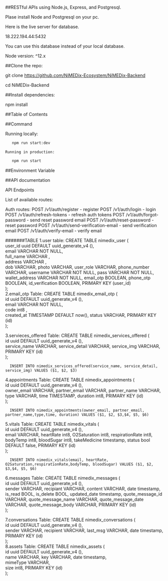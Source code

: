 

##RESTful APIs using Node.js, Express, and Postgresql.

  Plase install Node and Postgresql on your pc.

  Here is the live server for database.

  18.222.194.44:5432

  You can use this database instead of your local database.

  Node version: ^12.x

##Clone the repo:

   git clone https://github.com/NiMEDix-Ecosystem/NiMEDix-Backend

   cd NiMEDix-Backend

##Install dependencies:
   
   npm install

##Table of Contents


##Command
   
   Running locally: 

   ```bash
	  npm run start:dev
   ```
   
    Running in production: 

   ```bash
	  npm run start
   ```
##Environment Variable


##API documentation

  API Endpoints

  List of available routes:

  Auth routes:
	POST /v1/auth/register - register
  	POST /v1/auth/login - login
	POST /v1/auth/refresh-tokens - refresh auth tokens
	POST /v1/auth/forgot-password - send reset password email
	POST /v1/auth/reset-password - reset password
	POST /v1/auth/send-verification-email - send verification email
	POST /v1/auth/verify-email - verify email






#######TABLE
1.user table:
      CREATE TABLE nimedix_user (  
         user_id uuid DEFAULT uuid_generate_v4 (),  
         email VARCHAR NOT NULL,  
         full_name VARCHAR ,  
         address VARCHAR ,  
         dob VARCHAR, 
         photo VARCHAR,
         user_role VARCHAR, 
         phone_number VARCHAR,
         username VARCHAR NOT NULL,
         pass VARCHAR NOT NULL, 
         wallet_address VARCHAR NOT NULL,
         email_otp BOOLEAN, 
         phone_otp BOOLEAN,
         id_verification BOOLEAN,
         PRIMARY KEY (user_id)  
      );  
2.email_otp Table:
      CREATE TABLE nimedix_email_otp (  
         id uuid DEFAULT uuid_generate_v4 (),    
         email VARCHAR NOT NULL,  
         code int8 ,  
         created_at TIMESTAMP DEFAULT now(),
         status VARCHAR,
         PRIMARY KEY (id)  
      );  

3.servieces_offered Table:
      CREATE TABLE nimedix_services_offered (  
         id uuid DEFAULT uuid_generate_v4 (),    
         service_name VARCHAR, 
         service_detail VARCHAR,
         service_img VARCHAR,
         PRIMARY KEY (id)  
      );  

      INSERT INTO nimedix_services_offered(service_name, service_detail, service_img) VALUES ($1, $2, $3)
4.appointments Table:
      CREATE TABLE nimedix_appointments (  
         id uuid DEFAULT uuid_generate_v4 (),    
         owner_email VARCHAR, 
         partner_email VARCHAR,
         partner_name VARCHAR,
         type VARCHAR, 
         time TIMESTAMP,
         duration int8,
         PRIMARY KEY (id)  
      );  

      INSERT INTO nimedix_appointments(owner_email, partner_email, partner_name,type,time, duration) VALUES ($1, $2, $3,$4, $5, $6)

5.vitals Table:
      CREATE TABLE nimedix_vitals (  
         id uuid DEFAULT uuid_generate_v4 (),    
         email VARCHAR, 
         heartRate int8,
         O2Saturation int8,
         respirationRate int8, 
         bodyTemp int8,
         bloodSugar int8,
         takeMedicine timestamp,
         status bool DEFAULT false,
         PRIMARY KEY (id)  
      );  

      INSERT INTO nimedix_vitals(email, heartRate, O2Saturation,respirationRate,bodyTemp, bloodSugar) VALUES ($1, $2, $3,$4, $5, $6)

6.messages Table:
      CREATE TABLE nimedix_messages (  
         id uuid DEFAULT uuid_generate_v4 (),    
         sender VARCHAR, 
         recipiant VARCHAR,
         content VARCHAR,
         date timestamp,
         is_read BOOL,
         is_delete BOOL,
         updated_date timestamp,
         quote_message_id VARCHAR,
         quote_message_name VARCHAR,
         quote_message_date VARCHAR,
         quote_message_body VARCHAR,
         PRIMARY KEY (id)  
      );  

7.conversations Table:
      CREATE TABLE nimedix_conversations (  
         id uuid DEFAULT uuid_generate_v4 (),  
         sender VARCHAR,
         recipient VARCHAR,
         last_msg VARCHAR,
         date timestamp,        
         PRIMARY KEY (id)  
      );  
8.assets Table: 
      CREATE TABLE nimedix_assets (  
         id uuid DEFAULT uuid_generate_v4 (),  
         name VARCHAR,
         key VARCHAR,
         date timestamp,    
         mimeType VARCHAR,    
         size int8,
         PRIMARY KEY (id)  
      );  
                     
